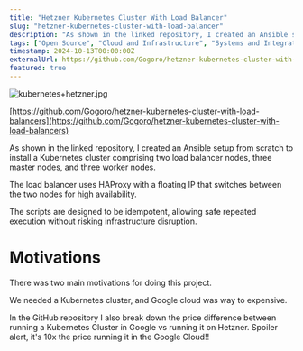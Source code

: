 ```yaml
---
title: "Hetzner Kubernetes Cluster With Load Balancer"
slug: "hetzner-kubernetes-cluster-with-load-balancer"
description: "As shown in the linked repository, I created an Ansible setup from scratch to install a Kubernetes cluster comprising two load balancer nodes, three master nodes, and three worker nodes."
tags: ["Open Source", "Cloud and Infrastructure", "Systems and Integrations"]
timestamp: 2024-10-13T00:00:00Z
externalUrl: https://github.com/Gogoro/hetzner-kubernetes-cluster-with-load-balancers
featured: true
---
```


![kubernetes+hetzner.jpg](/projects/hetzner-kubernetes-cluster-with-load-balancer/kuberneteshetzner.jpg)

[https://github.com/Gogoro/hetzner-kubernetes-cluster-with-load-balancers](https://github.com/Gogoro/hetzner-kubernetes-cluster-with-load-balancers)

As shown in the linked repository, I created an Ansible setup from scratch to install a Kubernetes cluster comprising two load balancer nodes, three master nodes, and three worker nodes.

The load balancer uses HAProxy with a floating IP that switches between the two nodes for high availability.

The scripts are designed to be idempotent, allowing safe repeated execution without risking infrastructure disruption.

# Motivations

There was two main motivations for doing this project.

We needed a Kubernetes cluster, and Google cloud was way to expensive.

In the GitHub repository I also break down the price difference between running a Kubernetes Cluster in Google vs running it on Hetzner. Spoiler alert, it's 10x the price running it in the Google Cloud!!
